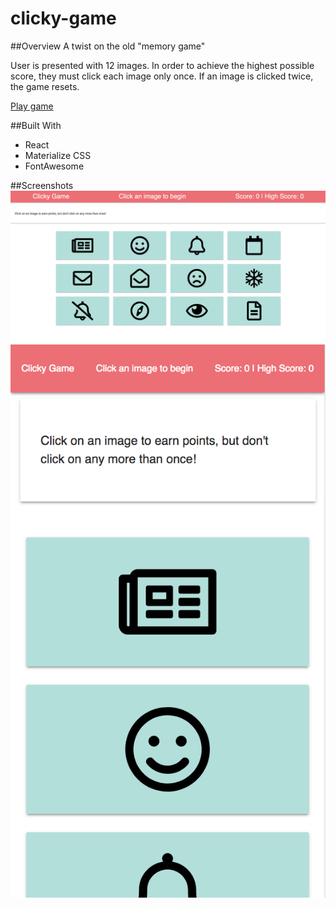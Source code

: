 # clicky-game
##Overview
A twist on the old "memory game"

User is presented with 12 images. In order to achieve the highest possible score, they must click each image only once. If an image is clicked twice, the game resets.

[Play game](https://merrazquin.github.io/clicky-game/)

##Built With
- React
- Materialize CSS
- FontAwesome

##Screenshots
![Desktop](readme-images/desktop.png "Desktop")
![Mobile](readme-images/mobile.png "Mobile")
